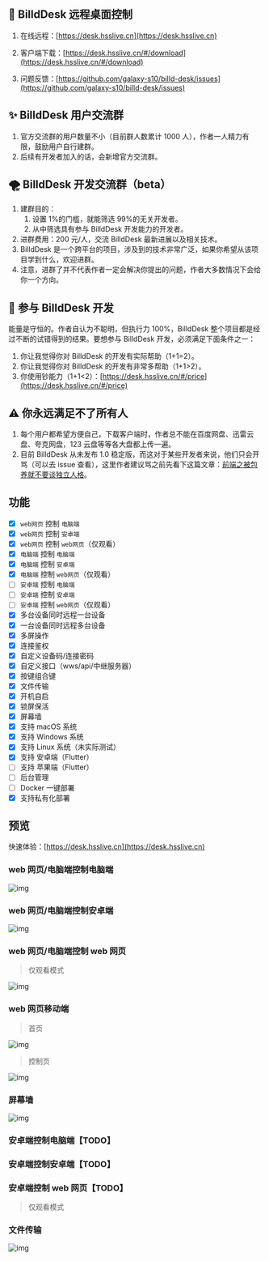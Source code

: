 ## 🌈 BilldDesk 远程桌面控制

1. 在线远程：[https://desk.hsslive.cn](https://desk.hsslive.cn)

2. 客户端下载：[https://desk.hsslive.cn/#/download](https://desk.hsslive.cn/#/download)

3. 问题反馈：[https://github.com/galaxy-s10/billd-desk/issues](https://github.com/galaxy-s10/billd-desk/issues)

## ✨ BilldDesk 用户交流群

1. 官方交流群的用户数量不小（目前群人数累计 1000 人），作者一人精力有限，鼓励用户自行建群。
2. 后续有开发者加入的话，会新增官方交流群。

## 🌪 BilldDesk 开发交流群（beta）

1. 建群目的：
   1. 设置 1%的门槛，就能筛选 99%的无关开发者。
   2. 从中筛选具有参与 BilldDesk 开发能力的开发者。
2. 进群费用：200 元/人，交流 BilldDesk 最新进展以及相关技术。
3. BilldDesk 是一个跨平台的项目，涉及到的技术非常广泛，如果你希望从该项目学到什么，欢迎进群。
4. 注意，进群了并不代表作者一定会解决你提出的问题，作者大多数情况下会给你一个方向。

## 🚀 参与 BilldDesk 开发

能量是守恒的。作者自认为不聪明，但执行力 100%，BilldDesk 整个项目都是经过不断的试错得到的结果。要想参与 BilldDesk 开发，必须满足下面条件之一：

1. 你让我觉得你对 BilldDesk 的开发有实际帮助（1+1=2）。
2. 你让我觉得你对 BilldDesk 的开发有非常多帮助（1+1>2）。
3. 你使用钞能力（1+1<2）：[https://desk.hsslive.cn/#/price](https://desk.hsslive.cn/#/price)

## ⚠️ 你永远满足不了所有人

1. 每个用户都希望方便自己，下载客户端时，作者总不能在百度网盘、迅雷云盘、夸克网盘，123 云盘等等各大盘都上传一遍。
2. 目前 BilldDesk 从未发布 1.0 稳定版，而这对于某些开发者来说，他们只会开骂（可以去 issue 查看），这里作者建议骂之前先看下这篇文章：[前端之被包养就不要谈独立人格](https://www.hsslive.cn/article/139)。

## 功能

- [x] `web网页` 控制 `电脑端`
- [x] `web网页` 控制 `安卓端`
- [x] `web网页` 控制 `web网页`（仅观看）
- [x] `电脑端` 控制 `电脑端`
- [x] `电脑端` 控制 `安卓端`
- [x] `电脑端` 控制 `web网页`（仅观看）
- [ ] `安卓端` 控制 `电脑端`
- [ ] `安卓端` 控制 `安卓端`
- [ ] `安卓端` 控制 `web网页`（仅观看）
- [x] 多台设备同时远程一台设备
- [x] 一台设备同时远程多台设备
- [x] 多屏操作
- [x] 连接鉴权
- [x] 自定义设备码/连接密码
- [x] 自定义接口（wws/api/中继服务器）
- [x] 按键组合键
- [x] 文件传输
- [x] 开机自启
- [x] 锁屏保活
- [x] 屏幕墙
- [x] 支持 macOS 系统
- [x] 支持 Windows 系统
- [x] 支持 Linux 系统（未实际测试）
- [x] 支持 安卓端（Flutter）
- [ ] 支持 苹果端（Flutter）
- [ ] 后台管理
- [ ] Docker 一键部署
- [x] 支持私有化部署

## 预览

快速体验：[https://desk.hsslive.cn](https://desk.hsslive.cn)

### web 网页/电脑端控制电脑端

![img](https://github.com/galaxy-s10/billd-desk/blob/main/readme_img/111.png?raw=true)

### web 网页/电脑端控制安卓端

![img](https://github.com/galaxy-s10/billd-desk/blob/main/readme_img/222.png?raw=true)

### web 网页/电脑端控制 web 网页

> 仅观看模式

![img](https://github.com/galaxy-s10/billd-desk/blob/main/readme_img/333.png?raw=true)

### web 网页移动端

> 首页

![img](https://github.com/galaxy-s10/billd-desk/blob/main/readme_img/777.png?raw=true)

> 控制页

![img](https://github.com/galaxy-s10/billd-desk/blob/main/readme_img/888.png?raw=true)

### 屏幕墙

![img](https://github.com/galaxy-s10/billd-desk/blob/main/readme_img/444.png?raw=true)

### 安卓端控制电脑端【TODO】

### 安卓端控制安卓端【TODO】

### 安卓端控制 web 网页【TODO】

> 仅观看模式

### 文件传输

![img](https://github.com/galaxy-s10/billd-desk/blob/main/readme_img/666.png?raw=true)
